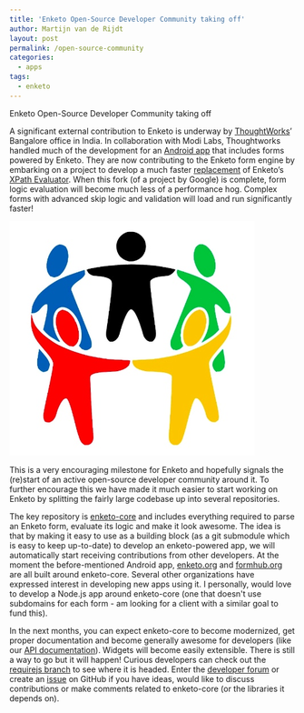 ```yaml
---
title: 'Enketo Open-Source Developer Community taking off'
author: Martijn van de Rijdt
layout: post
permalink: /open-source-community
categories:
  - apps
tags:
  - enketo
---
```


Enketo Open-Source Developer Community taking off

A significant external contribution to Enketo is underway by [ThoughtWorks](http://www.thoughtworks.com/)’ Bangalore office in India. In collaboration with Modi Labs, Thoughtworks handled much of the development for an [Android app](http://modi.mech.columbia.edu/tips-for-tech-training-how-were-introducing-dristhi-to-indias-rural-community-health-workers/) that includes forms powered by Enketo. They are now contributing to the Enketo form engine by embarking on a project to develop a much faster [replacement](https://github.com/kirang20/wgxp-java-rosa) of Enketo’s [XPath Evaluator](https://github.com/MartijnR/xpathjs_javarosa). When this fork (of a project by Google) is complete, form logic evaluation will become much less of a performance hog. Complex forms with advanced skip logic and validation will load and run significantly faster!

![community](../files/2013/10/community.jpg)

This is a very encouraging milestone for Enketo and hopefully signals the (re)start of an active open-source developer community around it. To further encourage this we have made it much easier to start working on Enketo by splitting the fairly large codebase up into several repositories.

The key repository is [enketo-core](https://github.com/MartijnR/enketo-core) and includes everything required to parse an Enketo form, evaluate its logic and make it look awesome. The idea is that by making it easy to use as a building block (as a git submodule which is easy to keep up-to-date) to develop an enketo-powered app, we will automatically start receiving contributions from other developers. At the moment the before-mentioned Android app, [enketo.org](https://enketo.org) and [formhub.org](https://formhub.org) are all built around enketo-core. Several other organizations have expressed interest in developing new apps using it. I personally, would love to develop a Node.js app around enketo-core (one that doesn't use subdomains for each form - am looking for a client with a similar goal to fund this).

In the next months, you can expect enketo-core to become modernized, get proper documentation and become generally awesome for developers (like our [API documentation](http://apidocs.enketo.org)). Widgets will become easily extensible. There is still a way to go but it will happen! Curious developers can check out the [requirejs branch](https://github.com/MartijnR/enketo-core/tree/requirejs) to see where it is headed. Enter the [developer forum](https://groups.google.com/forum/#!forum/enketo-dev) or create an [issue](https://github.com/MartijnR/enketo-core/issues) on GitHub if you have ideas, would like to discuss contributions or make comments related to enketo-core (or the libraries it depends on).